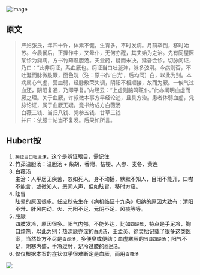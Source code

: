![image](https://mmbiz.qpic.cn/mmbiz_jpg/KnkQiaUcAGWt9ib8QwaYtnEicAtq03ibUibaFc44hxeUwS03o6ZPN6JLhPaRgQNhwliaYicGyN6cCKKWS2OKClbeFrmicg/0?wx_fmt=jpeg)  

## 原文  

>严妇张氏，年四十许，体素不健，生育多，不时发病。月前卒倒，移时始苏。今晨餐后，正操作中，又晕仆，无何亦醒，其夫始为之治。先有同屋医某诊为痫病，方书竹茹温胆汤。夫业药，疑而未决，延吾会诊。切脉问证，乃曰：“此非痫证，系血厥也。痫证当口吐涎沫，脉多弦滑。今病则否，不吐涎而脉微肢厥，面色晄（注：原书作‘白光’，后均同）白，以此为别。本病属心气虚，营血弱，经脉敷荣失调，阴阳不相顺接，故而为厥。一俟气过血还，阴阳复通，乃即平复。”内经云：“上虚则脑鸣眩仆。”此亦阐明血虚而厥之理。关于血厥，许叔微本事方早经论述，且具方治。患者体弱血虚，凭脉论证，属于血厥无疑。竟书给成方白薇汤  
>白薇三钱、当归八钱、党参五钱、甘草三钱  
>并曰：依服十帖当不复发。后果如所言。

## Hubert按  

1. `痫证当口吐涎沫`，这个是辨证眼目，需记住  
1. 竹茹温胆汤：温胆汤 + 柴胡、香附、桔梗、人参、麦冬、黄连  
1. 白薇汤  
    主治：人平居无疾苦，忽如死人，身不动摇，默默不知人，目闭不能开，口噤不能言，或微知人，恶闻人声，但如眩冒，移时方窹。
1. 眩冒  
    眩晕的原因很多。任应秋先生在《病机临证十九条》归纳的原因大致有：清阳不升、肝风内动、火、元阳不足、元阴不足、风痰等等。  
1. 肢厥  
    四肢发冷，原因很多。阳气内郁，不能外达，比如`四逆散`，特点是手足冷，胸口烦热，以此为别；热深厥亦深的`白虎汤`，王孟英、徐灵胎记载了很多这类医案，当然处方不尽是`白虎汤`，多便臭或便结；血虚寒厥的`当归四逆汤`；阳气不足，阴寒内盛，手冷过肘，足冷过膝的`四逆汤`。  
1. 仅仅根据本案的症状似乎很难断定是血厥，而用`白薇汤`  

![](https://upload-images.jianshu.io/upload_images/9738519-0aabc1e8a65f3ac5.png?imageMogr2/auto-orient/strip%7CimageView2/2/w/1240)  